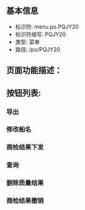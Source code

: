 
## 基本信息

- 标识符: menu.po.PQJY20
- 标识符缩写: PQJY20
- 类型: 菜单
- 路径: /po/PQJY20

## 页面功能描述：





## 按钮列表:


### 导出



### 修改船名



### 商检结果下发



### 查询



### 删除质量结果



### 商检结果撤销


